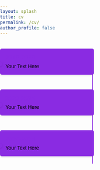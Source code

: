 ```yaml
---
layout: splash
title: cv
permalink: /cv/
author_profile: false
---
```

<!DOCTYPE html>
<html lang="en">
<head>
    <meta charset="UTF-8">
    <title>Chronological List</title>
    <style>
        body {
            font-family: Arial, sans-serif;
            margin: 0;
            padding: 0;
        }
        .timeline {
            list-style: none;
            padding: 0;
            margin: 0;
            position: relative;
        }
        .timeline li {
            display: flex;
            justify-content: space-between;
            align-items: center;
            padding: 20px 0;
            position: relative;
        }
        .timeline li::before {
            content: "";
            position: absolute;
            top: 0;
            left: 50%;
            width: 2px;
            height: 100%;
            background: #8a2be2; /* Purple Color */
            z-index: -1;
        }
        .timeline li:first-child::before {
            top: 50px;
        }
        .timeline li:last-child::before {
            bottom: 50px;
        }
        .timeline li div {
            width: 45%;
            padding: 15px;
            background: #8a2be2; /* Purple Color */
            border-radius: 5px;
            box-shadow: 0 2px 5px rgba(0, 0, 0, 0.1);
            color: #000; /* Black Text Color */
        }
        .timeline li div::before {
            content: "";
            position: absolute;
            top: 50%;
            left: -6px;
            width: 12px;
            height: 12px;
            background: #8a2be2; /* Purple Color */
            border-radius: 50%;
            box-shadow: 0 2px 5px rgba(0, 0, 0, 0.1);
        }
        .timeline li div h3 {
            margin: 0;
            font-size: 1.2em;
            color: #8a2be2; /* Purple Color */
        }
        .timeline li div p {
            margin: 5px 0 0;
        }
        .timeline li:nth-child(odd) div::before {
            left: -6px;
        }
        .timeline li:nth-child(even) div::before {
            right: -6px;
        }
    </style>
</head>
<body>

<ul class="timeline">
    <li>
        <div>
            <h3>2018-2020</h3>
            <p>Your Text Here</p>
        </div>
    </li>
    <li>
        <div>
            <h3>2020-2022</h3>
            <p>Your Text Here</p>
        </div>
    </li>
    <li>
        <div>
            <h3>2022-2024</h3>
            <p>Your Text Here</p>
        </div>
    </li>
    <!-- Add more list items as needed -->
</ul>

</body>
</html>
